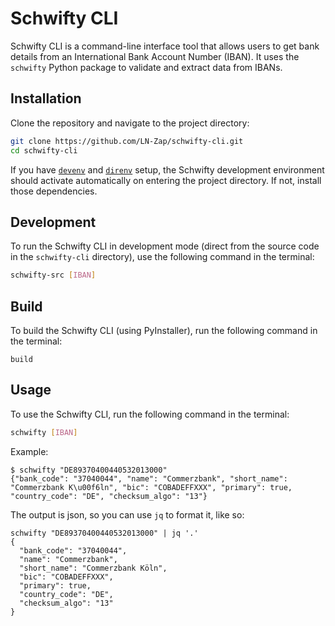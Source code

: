 # Schwifty CLI

Schwifty CLI is a command-line interface tool that allows users to get bank details from an International Bank Account Number (IBAN). It uses the `schwifty` Python package to validate and extract data from IBANs.

## Installation

Clone the repository and navigate to the project directory:

```bash
git clone https://github.com/LN-Zap/schwifty-cli.git
cd schwifty-cli
```

If you have [`devenv`](https://devenv.sh/) and [`direnv`](https://direnv.net/) setup, the Schwifty development environment should activate automatically on entering the project directory. If not, install those dependencies.

## Development

To run the Schwifty CLI in development mode (direct from the source code in the `schwifty-cli` directory), use the following command in the terminal:
```bash
schwifty-src [IBAN]
```

## Build

To build the Schwifty CLI (using PyInstaller), run the following command in the terminal:

```
build
```

## Usage


To use the Schwifty CLI, run the following command in the terminal:

```bash
schwifty [IBAN]
```

Example:
```shell
$ schwifty "DE89370400440532013000"
{"bank_code": "37040044", "name": "Commerzbank", "short_name": "Commerzbank K\u00f6ln", "bic": "COBADEFFXXX", "primary": true, "country_code": "DE", "checksum_algo": "13"}
```

The output is json, so you can use `jq` to format it, like so:
```shell
schwifty "DE89370400440532013000" | jq '.'
{
  "bank_code": "37040044",
  "name": "Commerzbank",
  "short_name": "Commerzbank Köln",
  "bic": "COBADEFFXXX",
  "primary": true,
  "country_code": "DE",
  "checksum_algo": "13"
}
```
